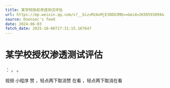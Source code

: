 ```yaml
---
title: 某学校授权渗透测试评估
url: https://mp.weixin.qq.com/s?__biz=MzAxMjE3ODU3MQ==&mid=2650593894&idx=3&sn=4c6a5885ea611102da220d89716c0941
source: Doonsec's feed
date: 2024-06-03
fetch_date: 2025-10-06T17:31:15.167647
---
```


# 某学校授权渗透测试评估

：
，
。

视频
小程序
赞
，轻点两下取消赞
在看
，轻点两下取消在看